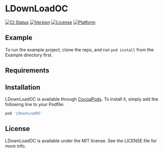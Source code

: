 # LDownLoadOC

[![CI Status](https://img.shields.io/travis/jueduibishi/LDownLoadOC.svg?style=flat)](https://travis-ci.org/jueduibishi/LDownLoadOC)
[![Version](https://img.shields.io/cocoapods/v/LDownLoadOC.svg?style=flat)](https://cocoapods.org/pods/LDownLoadOC)
[![License](https://img.shields.io/cocoapods/l/LDownLoadOC.svg?style=flat)](https://cocoapods.org/pods/LDownLoadOC)
[![Platform](https://img.shields.io/cocoapods/p/LDownLoadOC.svg?style=flat)](https://cocoapods.org/pods/LDownLoadOC)

## Example

To run the example project, clone the repo, and run `pod install` from the Example directory first.

## Requirements

## Installation

LDownLoadOC is available through [CocoaPods](https://cocoapods.org). To install
it, simply add the following line to your Podfile:

```ruby
pod 'LDownLoadOC'
```


## License

LDownLoadOC is available under the MIT license. See the LICENSE file for more info.

